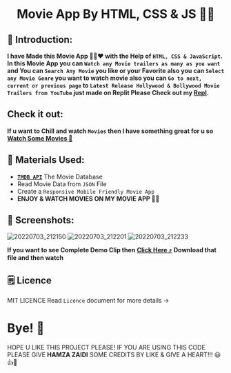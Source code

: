 <h1 align="center">Movie App By HTML, CSS & JS 🍿🎥</h1>

## 🍿 Introduction:

**I have Made this Movie App 🍿🎥♥ with the Help of `HTML, CSS & JavaScript`. In this Movie App you can `Watch any Movie trailers as many as you want` and You can `Search Any Movie` you like or your Favorite also you can `Select any Movie Genre` you want to watch movie also you can `Go to next, current or previous page` to `Latest Release Hollywood & Bollywood Movie Trailers from YouTube` just made on Replit Please Check out my [**Repl**](https://replit.com/@HamzaJaffar/Movie-App-By-HTML-CSS-JAVASCRIPT-2?v=1).**

## Check it out:

**If u want to Chill and watch `Movies` then I have something great for u so** [**Watch Some Movies 🍿**](https://lookmovie-shjz.vercel.app/)

## 🍿 Materials Used:

- [**`TMDB API`**](https://www.themoviedb.org/) The Movie Database
- Read Movie Data from `JSON` File
- Create a `Responsive Mobile Friendly Movie App`
- **ENJOY & WATCH MOVIES ON MY MOVIE APP 🍿🎥**

## 🎥 Screenshots:

![20220703_212150](https://user-images.githubusercontent.com/52501040/177060446-f64ed47c-0dcc-4482-97dc-e380fdd5899a.jpg)
![20220703_212201](https://user-images.githubusercontent.com/52501040/177060460-2e534528-0f49-4f08-9fc4-119ddf71b4a0.jpg)
![20220703_212233](https://user-images.githubusercontent.com/52501040/177060463-2576dc5a-d451-437b-b342-43297ad4727b.jpg)

**If you want to see Complete Demo Clip then** [**Click Here ⤴️**](https://github.com/hamzajaffar/Movie-App-By-HTML-CSS-JAVASCRIPT-/blob/main/final%20demo%20clip%20(1).mp4) **Download that file and then watch**

## 🗒 Licence

MIT LICENCE Read `Licence` document for more details ->

# Bye! 👋
HOPE U LIKE THIS PROJECT PLEASE! IF YOU ARE USING THIS CODE PLEASE GIVE **HAMZA ZAIDI** SOME CREDITS BY LIKE & GIVE A HEART!!! 😃👍💛
